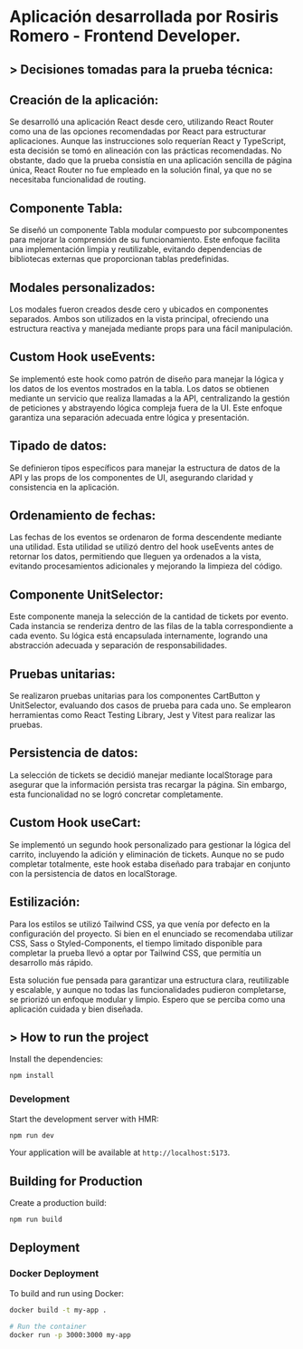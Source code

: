 # Aplicación desarrollada por Rosiris Romero - Frontend Developer.

## > Decisiones tomadas para la prueba técnica:

## Creación de la aplicación:

Se desarrolló una aplicación React desde cero, utilizando React Router como una de las opciones recomendadas por React para estructurar aplicaciones. Aunque las instrucciones solo requerían React y TypeScript, esta decisión se tomó en alineación con las prácticas recomendadas. No obstante, dado que la prueba consistía en una aplicación sencilla de página única, React Router no fue empleado en la solución final, ya que no se necesitaba funcionalidad de routing.

## Componente Tabla:

Se diseñó un componente Tabla modular compuesto por subcomponentes para mejorar la comprensión de su funcionamiento. Este enfoque facilita una implementación limpia y reutilizable, evitando dependencias de bibliotecas externas que proporcionan tablas predefinidas.

## Modales personalizados:

Los modales fueron creados desde cero y ubicados en componentes separados. Ambos son utilizados en la vista principal, ofreciendo una estructura reactiva y manejada mediante props para una fácil manipulación.

## Custom Hook useEvents:

Se implementó este hook como patrón de diseño para manejar la lógica y los datos de los eventos mostrados en la tabla. Los datos se obtienen mediante un servicio que realiza llamadas a la API, centralizando la gestión de peticiones y abstrayendo lógica compleja fuera de la UI. Este enfoque garantiza una separación adecuada entre lógica y presentación.

## Tipado de datos:

Se definieron tipos específicos para manejar la estructura de datos de la API y las props de los componentes de UI, asegurando claridad y consistencia en la aplicación.

## Ordenamiento de fechas:

Las fechas de los eventos se ordenaron de forma descendente mediante una utilidad. Esta utilidad se utilizó dentro del hook useEvents antes de retornar los datos, permitiendo que lleguen ya ordenados a la vista, evitando procesamientos adicionales y mejorando la limpieza del código.

## Componente UnitSelector:

Este componente maneja la selección de la cantidad de tickets por evento. Cada instancia se renderiza dentro de las filas de la tabla correspondiente a cada evento. Su lógica está encapsulada internamente, logrando una abstracción adecuada y separación de responsabilidades.

## Pruebas unitarias:

Se realizaron pruebas unitarias para los componentes CartButton y UnitSelector, evaluando dos casos de prueba para cada uno. Se emplearon herramientas como React Testing Library, Jest y Vitest para realizar las pruebas.

## Persistencia de datos:

La selección de tickets se decidió manejar mediante localStorage para asegurar que la información persista tras recargar la página. Sin embargo, esta funcionalidad no se logró concretar completamente.

## Custom Hook useCart:

Se implementó un segundo hook personalizado para gestionar la lógica del carrito, incluyendo la adición y eliminación de tickets. Aunque no se pudo completar totalmente, este hook estaba diseñado para trabajar en conjunto con la persistencia de datos en localStorage.

## Estilización:

Para los estilos se utilizó Tailwind CSS, ya que venía por defecto en la configuración del proyecto. Si bien en el enunciado se recomendaba utilizar CSS, Sass o Styled-Components, el tiempo limitado disponible para completar la prueba llevó a optar por Tailwind CSS, que permitía un desarrollo más rápido.

Esta solución fue pensada para garantizar una estructura clara, reutilizable y escalable, y aunque no todas las funcionalidades pudieron completarse, se priorizó un enfoque modular y limpio. Espero que se perciba como una aplicación cuidada y bien diseñada.



## > How to run the project

Install the dependencies:

```bash
npm install
```

### Development

Start the development server with HMR:

```bash
npm run dev
```

Your application will be available at `http://localhost:5173`.

## Building for Production

Create a production build:

```bash
npm run build
```

## Deployment

### Docker Deployment

To build and run using Docker:

```bash
docker build -t my-app .

# Run the container
docker run -p 3000:3000 my-app
```
